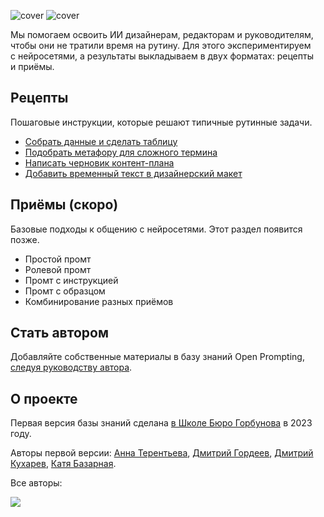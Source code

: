 ![cover](https://github.com/Open-Prompting/Open-Prompting/blob/fd1a6690bd0bde27f4cf58bd481ef70ffb6c1ad2/images/cover-all-dark.svg#gh-dark-mode-only)
![cover](https://github.com/Open-Prompting/Open-Prompting/blob/fd1a6690bd0bde27f4cf58bd481ef70ffb6c1ad2/images/cover-all-light.svg#gh-light-mode-only)

Мы&nbsp;помогаем освоить&nbsp;ИИ дизайнерам, редакторам и&nbsp;руководителям, чтобы они не&nbsp;тратили время на&nbsp;рутину. Для этого экспериментируем с&nbsp;нейросетями, а&nbsp;результаты выкладываем в&nbsp;двух форматах: рецепты и&nbsp;приёмы.

## Рецепты

Пошаговые инструкции, которые решают типичные рутинные задачи.

*   [Собрать данные и сделать таблицу](https://github.com/Open-Prompting/Open-Prompting/blob/main/recipes/spreadsheet.md)
*   [Подобрать метафору для сложного термина](https://github.com/Open-Prompting/Open-Prompting/blob/main/recipes/metaphor.md)
*   [Написать черновик контент-плана](https://github.com/Open-Prompting/Open-Prompting/blob/main/recipes/draft-plan.md)
*   [Добавить временный текст в дизайнерский макет](#)


## Приёмы (скоро)
Базовые подходы к общению с нейросетями. Этот раздел появится позже.

*   Простой промт
*   Ролевой промт
*   Промт с инструкцией
*   Промт с образцом
*   Комбинирование разных приёмов

## Стать автором

Добавляйте собственные материалы в базу знаний Open Prompting, [следуя руководству автора](https://github.com/Open-Prompting/Open-Prompting/blob/main/contributing.md).

## О проекте
Первая версия базы знаний сделана [в Школе Бюро Горбунова](https://bureau.ru/school) в 2023 году. 

Авторы первой версии: [Анна Терентьева](https://github.com/t3r3n), [Дмитрий Гордеев](https://github.com/grdv), [Дмитрий Кухарев](https://github.com/kkhrv), [Катя Базарная](https://github.com/bacardmi).

Все авторы:

<a href="https://github.com/grdv/openprompting/graphs/contributors">
 <img src="https://contrib.rocks/image?repo=open-prompting/open-prompting" />
</a>
